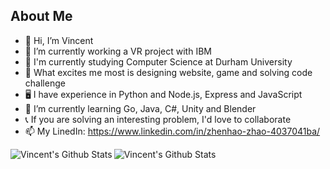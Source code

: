 ## About Me

- 👋 Hi, I’m Vincent
- 🔭 I’m currently working a VR project with IBM
- 📖 I'm currently studying Computer Science at Durham University
- 👀 What excites me most is designing website, game and solving code challenge
- 🖥 I have experience in Python and Node.js, Express and JavaScript 
- 🌱 I’m currently learning Go, Java, C#, Unity and Blender
- 📞 If you are solving an interesting problem, I'd love to collaborate
- 📫 My LinedIn: https://www.linkedin.com/in/zhenhao-zhao-4037041ba/

<img alt="Vincent's Github Stats" align="left" src="https://github-readme-stats.vercel.app/api?username=Vincent-Zhenhao-ZHAO&count_private=true&show_icons=true&theme=black&hide_border=true"/>
<img alt="Vincent's Github Stats" align="left" src="https://github-readme-stats.vercel.app/api/top-langs/?username=Vincent-Zhenhao-ZHAO&layout=compact&theme=radical&hide_border=true&card_width=220"/>





